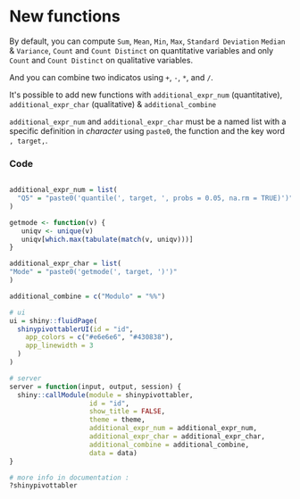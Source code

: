 # New functions

By default, you can compute ``Sum``, ``Mean``, ``Min``, ``Max``, ``Standard Deviation`` ``Median`` & ``Variance``, ``Count`` and ``Count Distinct`` on quantitative variables and only ``Count`` and ``Count Distinct`` on qualitative variables.

And you can combine two indicatos using ``+``, ``-``, ``*``, and ``/``.

It's possible to add new functions with ``additional_expr_num`` (quantitative), ``additional_expr_char`` (qualitative) & ``additional_combine``

``additional_expr_num`` and ``additional_expr_char`` must be a named list with a specific definition in *character* using ``paste0``, the function and the key word ``, target,``.


### Code

``` r

additional_expr_num = list(
  "Q5" = "paste0('quantile(', target, ', probs = 0.05, na.rm = TRUE)')"
)

getmode <- function(v) {
   uniqv <- unique(v)
   uniqv[which.max(tabulate(match(v, uniqv)))]
}

additional_expr_char = list(
"Mode" = "paste0('getmode(', target, ')')"
)

additional_combine = c("Modulo" = "%%")

# ui
ui = shiny::fluidPage(
  shinypivottablerUI(id = "id", 
    app_colors = c("#e6e6e6", "#430838"),
    app_linewidth = 3
  )
)

# server
server = function(input, output, session) {
  shiny::callModule(module = shinypivottabler,
                    id = "id",
                    show_title = FALSE,
                    theme = theme,
                    additional_expr_num = additional_expr_num,
                    additional_expr_char = additional_expr_char,
                    additional_combine = additional_combine,
                    data = data)
}

# more info in documentation : 
?shinypivottabler
```
